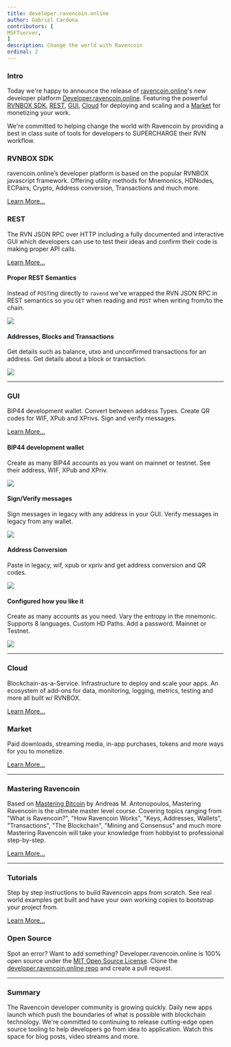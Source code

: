```yaml
---
title: developer.ravencoin.online
author: Gabriel Cardona
contributors: [
MSFTserver,
]
description: Change the world with Ravencoin
ordinal: 2
---
```


### Intro

Today we're happy to announce the release of [ravencoin.online](https://ravencoin.online/)'s new developer platform [Developer.ravencoin.online](http://developer.ravencoin.online/). Featuring the powerful [RVNBOX SDK](/rvnbox), [REST](/rest), [GUI](/gui), [Cloud](/cloud) for deploying and scaling and a [Market](/market) for monetizing your work.

We're committed to helping change the world with Ravencoin by providing a best in class suite of tools for developers to SUPERCHARGE their RVN workflow.

### RVNBOX SDK

ravencoin.online’s developer platform is based on the popular RVNBOX javascript framework. Offering utility methods for Mnemonics, HDNodes, ECPairs, Crypto, Address conversion, Transactions and much more.

[Learn More...](/rvnbox)

### REST

The RVN JSON RPC over HTTP including a fully documented and interactive GUI which developers can use to test their ideas and confirm their code is making proper API calls.

[Learn More...](/rest)

#### Proper REST Semantics

Instead of `POST`ing directly to `ravend` we've wrapped the RVN JSON RPC in REST semantics so you `GET` when reading and `POST` when writing from/to the chain.

![](/images/rest-1.png)

#### Addresses, Blocks and Transactions

Get details such as balance, utxo and unconfirmed transactions for an address. Get details about a block or transaction.

![](/images/rest-2.png)

---

### GUI

BIP44 development wallet. Convert between address Types. Create QR codes for WIF, XPub and XPrivs. Sign and verify messages.

[Learn More...](/gui)

#### BIP44 development wallet

Create as many BIP44 accounts as you want on mainnet or testnet. See their address, WIF, XPub and XPriv.

![](/images/gui1.png)

#### Sign/Verify messages

Sign messages in legacy with any address in your GUI. Verify messages in legacy from any wallet.

![](/images/gui3.png)

#### Address Conversion

Paste in legacy, wif, xpub or xpriv and get address conversion and QR codes.

![](/images/gui2.png)

#### Configured how you like it

Create as many accounts as you need. Vary the entropy in the mnemonic. Supports 8 languages. Custom HD Paths. Add a password. Mainnet or Testnet.

![](/images/gui4.png)

---

### Cloud

Blockchain-as-a-Service. Infrastructure to deploy and scale your apps. An ecosystem of add-ons for data, monitoring, logging, metrics, testing and more all built w/ RVNBOX.

[Learn More...](/cloud)

### Market

Paid downloads, streaming media, in-app purchases, tokens and more ways for you to monetize.

[Learn More...](/market)

---

### Mastering Ravencoin

Based on [Mastering Bitcoin](https://github.com/bitcoinbook/bitcoinbook) by Andreas M. Antonopoulos, Mastering Ravencoin is the ultimate master level course. Covering topics ranging from "What is Ravencoin?", "How Ravencoin Works", "Keys, Addresses, Wallets", "Transactions", "The Blockchain", "Mining and Consensus" and much more Mastering Ravencoin will take your knowledge from hobbyist to professional step-by-step.

[Learn More...](/mastering-ravencoin)

---

### Tutorials

Step by step instructions to build Ravencoin apps from scratch. See real world examples get built and have your own working copies to bootstrap your project from.

[Learn More...](/tutorials)

### Open Source

Spot an error? Want to add something? Developer.ravencoin.online is 100% open source under the [MIT Open Source License](https://opensource.org/licenses/MIT). Clone the [developer.ravencoin.online repo](https://github.com/raven-community/developer.ravencoin.online) and create a pull request.

---

### Summary

The Ravencoin developer community is growing quickly. Daily new apps launch which push the boundaries of what is possible with blockchain technology. We're committed to continuing to release cutting-edge open source tooling to help developers go from idea to application. Watch this space for blog posts, video streams and more.
